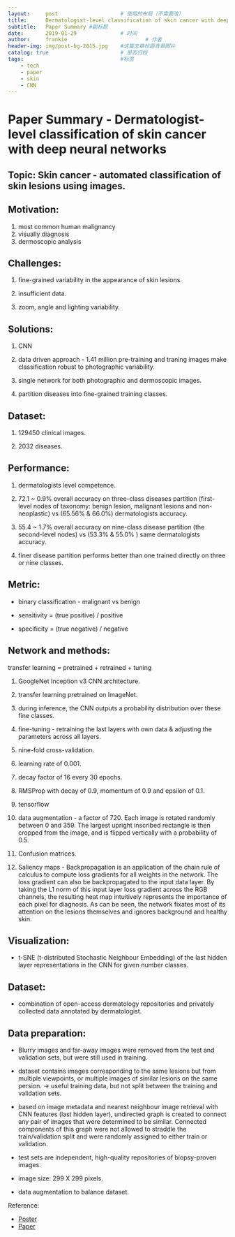 ```yaml
---
layout:     post   				    # 使用的布局（不需要改）
title:      Dermatologist-level classification of skin cancer with deep neural networks 				# 标题
subtitle:   Paper Summary #副标题
date:       2019-01-29 				# 时间
author:     frankie 						# 作者
header-img: img/post-bg-2015.jpg 	#这篇文章标题背景图片
catalog: true 						# 是否归档
tags:								#标签
    - tech
    - paper
    - skin
    - CNN
---
```


# Paper Summary - Dermatologist-level classification of skin cancer with deep neural networks

## Topic: Skin cancer - automated classification of skin lesions using images.

## Motivation:
1. most common human malignancy
2. visually diagnosis
3. dermoscopic analysis

## Challenges:
1. fine-grained variability in the appearance of skin lesions.

2. insufficient data.

3. zoom, angle and lighting variability.

## Solutions:
1. CNN

2. data driven approach - 1.41 million pre-training and traning images make classification robust to photographic variability.

3. single network for both photographic and dermoscopic images.

4. partition diseases into fine-grained training classes.

## Dataset:
1. 129450 clinical images.

2. 2032 diseases.

## Performance:
1. dermatologists level competence.

2. 72.1 ~ 0.9% overall accuracy on three-class diseases partition (first-level nodes of taxonomy: benign lesion, malignant lesions and non-neoplastic) vs (65.56% & 66.0%) dermatologists accuracy.

3. 55.4 ~ 1.7% overall accuracy on nine-class disease partition (the second-level nodes) vs (53.3% & 55.0% ) same
dermatologists accuracy.

4. finer disease partition performs better than one trained directly on three or nine classes.

## Metric:
* binary classification - malignant vs benign

* sensitivity = (true positive) / positive

* specificity = (true negative) / negative

## Network and methods:
transfer learning = pretrained + retrained + tuning
1. GoogleNet Inception v3 CNN architecture.

2. transfer learning pretrained on ImageNet.

3. during inference, the CNN outputs a probability distribution over these fine
classes.

4. fine-tuning - retraining the last layers with own data & adjusting the parameters across all layers.

5. nine-fold cross-validation.

6. learning rate of 0.001.

7. decay factor of 16 every 30 epochs.

8. RMSProp with decay of 0.9, momentum of 0.9 and epsilon of 0.1.

9. tensorflow

10. data augmentation - a factor of 720. Each image is rotated randomly between 0 and 359. The largest upright inscribed rectangle is then cropped from the image, and is flipped vertically with a probability of 0.5.

11. Confusion matrices.

12. Saliency maps - Backpropagation is an
application of the chain rule of calculus to compute loss gradients for all weights
in the network. The loss gradient can also be backpropagated to the input data layer.
By taking the L1 norm of this input layer loss gradient across the RGB channels, the
resulting heat map intuitively represents the importance of each pixel for diagnosis.
As can be seen, the network fixates most of its attention on the lesions themselves
and ignores background and healthy skin.


## Visualization:
* t-SNE (t-distributed Stochastic Neighbour Embedding) of the last hidden layer representations in the CNN for given number classes.

## Dataset:
* combination of open-access dermatology repositories and privately collected data annotated by dermatologist.

## Data preparation:
* Blurry images and far-away images were removed from the test and validation sets, but were still used in training.

* dataset contains images corresponding to the same lesions but from multiple viewpoints, or multiple images of similar lesions on the same persion. -> useful training data, but not split between the training and validation sets.

* based on image metadata and nearest neighbour image retrieval with CNN features (last hidden layer), undirected graph is created to connect any pair of images that were determined to be similar. Connected components of this graph were not allowed to straddle the train/validation split and were randomly assigned to either train or validation.

* test sets are independent, high-quality repositories of biopsy-proven images.

* image size: 299 X 299 pixels.

* data augmentation to balance dataset.

Reference:
* [Poster](https://cs.stanford.edu/people/esteva/nature/)
* [Paper](https://www.nature.com/articles/nature21056.epdf?author_access_token=8oxIcYWf5UNrNpHsUHd2StRgN0jAjWel9jnR3ZoTv0NXpMHRAJy8Qn10ys2O4tuPakXos4UhQAFZ750CsBNMMsISFHIKinKDMKjShCpHIlYPYUHhNzkn6pSnOCt0Ftf6)
